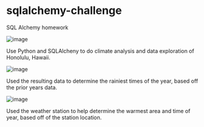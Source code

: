 # sqlalchemy-challenge
SQL Alchemy homework

![image](https://user-images.githubusercontent.com/79013025/118377543-1ad23f00-b58b-11eb-8ff7-687a1a7ec3cb.png)

Use Python and SQLAlcheny to do climate analysis and data exploration of Honolulu, Hawaii.

![image](https://user-images.githubusercontent.com/79013025/118377598-6f75ba00-b58b-11eb-97de-79e7707b335d.png)

Used the resulting data to determine the rainiest times of the year, based off the prior years data.

![image](https://user-images.githubusercontent.com/79013025/118377635-a4820c80-b58b-11eb-86d8-e167f395542e.png)

Used the weather station to help determine the warmest area and time of year, based off of the station location.
